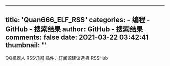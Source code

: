 
---
title: 'Quan666_ELF_RSS'
categories: 
    - 编程
    - GitHub - 搜索结果
author: GitHub - 搜索结果
comments: false
date: 2021-03-22 03:42:41
thumbnail: ''
---

<div>   
QQ机器人 RSS订阅 插件，订阅源建议选择 RSSHub  
</div>
            